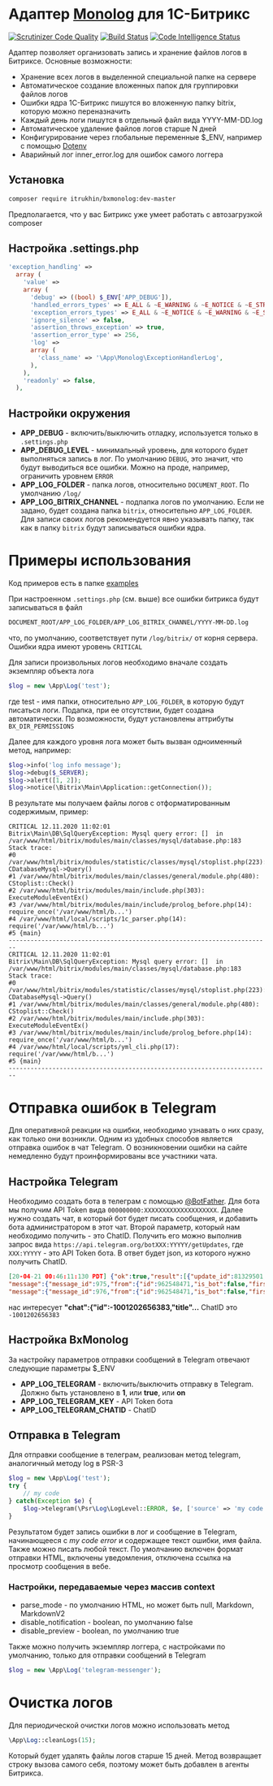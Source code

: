 # Адаптер [Monolog](https://github.com/Seldaek/monolog) для 1С-Битрикс

[![Scrutinizer Code Quality](https://scrutinizer-ci.com/g/itrukhin/bxmonolog/badges/quality-score.png?b=master)](https://scrutinizer-ci.com/g/itrukhin/bxmonolog/?branch=master)
[![Build Status](https://scrutinizer-ci.com/g/itrukhin/bxmonolog/badges/build.png?b=master)](https://scrutinizer-ci.com/g/itrukhin/bxmonolog/build-status/master)
[![Code Intelligence Status](https://scrutinizer-ci.com/g/itrukhin/bxmonolog/badges/code-intelligence.svg?b=master)](https://scrutinizer-ci.com/code-intelligence)

Адаптер позволяет организовать запись и хранение файлов логов в Битриксе. Основные возможности:
* Хранение всех логов в выделенной специальной папке на сервере
* Автоматическое создание вложенных папок для группировки файлов логов
* Ошибки ядра 1С-Битрикс пишутся во вложенную папку bitrix, которую можно переназначить
* Каждый день логи пишутся в отдельный файл вида YYYY-MM-DD.log
* Автоматическое удаление файлов логов старше N дней
* Конфигурирование через глобальные переменные $_ENV, например с помощью [Dotenv](https://dev.1c-bitrix.ru/community/webdev/user/42376/blog/39344/)
* Аварийный лог inner_error.log для ошибок самого логгера 

## Установка
```bash
composer require itrukhin/bxmonolog:dev-master
```
Предполагается, что у вас Битрикс уже умеет работать с автозагрузкой composer

## Настройка .settings.php
```php
'exception_handling' => 
  array (
    'value' => 
    array (
      'debug' => ((bool) $_ENV['APP_DEBUG']),
      'handled_errors_types' => E_ALL & ~E_WARNING & ~E_NOTICE & ~E_STRICT & ~E_USER_NOTICE & ~E_DEPRECATED,
      'exception_errors_types' => E_ALL & ~E_NOTICE & ~E_WARNING & ~E_STRICT & ~E_USER_WARNING & ~E_USER_NOTICE & ~E_COMPILE_WARNING & ~E_DEPRECATED,
      'ignore_silence' => false,
      'assertion_throws_exception' => true,
      'assertion_error_type' => 256,
      'log' => 
      array (
        'class_name' => '\App\Monolog\ExceptionHandlerLog',
      ),
    ),
    'readonly' => false,
  ),
```

## Настройки окружения
* **APP_DEBUG** - включить/выключить отладку, используется только в `.settings.php`
* **APP_DEBUG_LEVEL** - минимальный уровень, для которого будет выполняться запись в лог. По умолчанию `DEBUG`, это значит, что будут выводиться все ошибки. Можно на проде, например, ограничить уровнем `ERROR`
* **APP_LOG_FOLDER** - папка логов, относительно `DOCUMENT_ROOT`. По умолчанию `/log/`
* **APP_LOG_BITRIX_CHANNEL** - подпапка логов по умолчанию. Если не задано, будет создана папка `bitrix`, относительно `APP_LOG_FOLDER`. Для записи своих логов рекомендуется явно указывать папку, так как в папку `bitrix` будут записываться ошибки ядра.

# Примеры использования
Код примеров есть в папке [examples](examples/)

При настроенном `.settings.php` (см. выше) все ошибки битрикса будут записываться в файл
```bash
DOCUMENT_ROOT/APP_LOG_FOLDER/APP_LOG_BITRIX_CHANNEL/YYYY-MM-DD.log
```
что, по умолчанию, соответствует пути `/log/bitrix/` от корня сервера. Ошибки ядра имеют уровень `CRITICAL`

Для записи произвольных логов необходимо вначале создать экземпляр объекта лога
```php
$log = new \App\Log('test');
```
где test - имя папки, относительно `APP_LOG_FOLDER`, в которую будут писаться логи. Подапка, при ее отсутствии, будет создана автоматически. По возможности, будут установлены аттрибуты `BX_DIR_PERMISSIONS`

Далее для каждого уровня лога может быть вызван одноименный метод, например:

```php
$log->info('log info message');
$log->debug($_SERVER);
$log->alert([1, 2]);
$log->notice(\Bitrix\Main\Application::getConnection());
```
В результате мы получаем файлы логов с отформатированным содержимым, пример:

```
CRITICAL 12.11.2020 11:02:01
Bitrix\Main\DB\SqlQueryException: Mysql query error: []  in /var/www/html/bitrix/modules/main/classes/mysql/database.php:183
Stack trace:
#0 /var/www/html/bitrix/modules/statistic/classes/mysql/stoplist.php(223): CDatabaseMysql->Query()
#1 /var/www/html/bitrix/modules/main/classes/general/module.php(480): CStoplist::Check()
#2 /var/www/html/bitrix/modules/main/include.php(303): ExecuteModuleEventEx()
#3 /var/www/html/bitrix/modules/main/include/prolog_before.php(14): require_once('/var/www/html/b...')
#4 /var/www/html/local/scripts/1c_parser.php(14): require('/var/www/html/b...')
#5 {main}
------------------------------------------------------------------------
CRITICAL 12.11.2020 11:02:01
Bitrix\Main\DB\SqlQueryException: Mysql query error: []  in /var/www/html/bitrix/modules/main/classes/mysql/database.php:183
Stack trace:
#0 /var/www/html/bitrix/modules/statistic/classes/mysql/stoplist.php(223): CDatabaseMysql->Query()
#1 /var/www/html/bitrix/modules/main/classes/general/module.php(480): CStoplist::Check()
#2 /var/www/html/bitrix/modules/main/include.php(303): ExecuteModuleEventEx()
#3 /var/www/html/bitrix/modules/main/include/prolog_before.php(14): require_once('/var/www/html/b...')
#4 /var/www/html/local/scripts/yml_cli.php(17): require('/var/www/html/b...')
#5 {main}
------------------------------------------------------------------------
```
# Отправка ошибок в Telegram
Для оперативной реакции на ошибки, необходимо узнавать о них сразу, как только они возникли. Одним из удобных способов 
является отправка ошибок в чат Telegram. О возникновении ошибки на сайте немедленно будут проинформированы все участники чата.

## Настройка Telegram
Необходимо создать бота в телеграм с помощью [@BotFather](https://core.telegram.org/bots#3-how-do-i-create-a-bot). Для бота мы получим 
API Token вида `000000000:XXXXXXXXXXXXXXXXXXXX`. Далее нужно создать чат, в который бот будет писать сообщения, и добавить бота администратором в этот чат.
Второй параметр, который нам необходимо получить - это ChatID. Получить его можно выполнив запрос вида `https://api.telegram.org/botXXX:YYYYY/getUpdates`,
где `XXX:YYYYY` - это API Token бота. В ответ будет json, из которого нужно получить ChatID.
```json
[20-04-21 00:46:11:130 PDT] {"ok":true,"result":[{"update_id":81329501,
"message":{"message_id":975,"from":{"id":962548471,"is_bot":false,"first_name":"Trajano","last_name":"Roberto","username":"TrajanoRoberto","language_code":"en"},"chat":{"id":-1001202656383,"title":"R\u00e1dioRN - A voz da na\u00e7\u00e3o!","type":"supergroup"},"date":1587454914,"left_chat_participant":{"id":1215098445,"is_bot":true,"first_name":"MediaFlamengoRawBot","username":"MediaFlamengoRawBot"},"left_chat_member":{"id":1215098445,"is_bot":true,"first_name":"MediaFlamengoRawBot","username":"MediaFlamengoRawBot"}}},{"update_id":81329502,
"message":{"message_id":976,"from":{"id":962548471,"is_bot":false,"first_name":"Trajano","last_name":"Roberto","username":"TrajanoRoberto","language_code":"en"},"chat":{"id":-1001202656383,"title":"R\u00e1dioRN - A voz da na\u00e7\u00e3o!","type":"supergroup"},"date":1587454932,"new_chat_participant":{"id":1215098445,"is_bot":true,"first_name":"MediaFlamengoRawBot","username":"MediaFlamengoRawBot"},"new_chat_member":{"id":1215098445,"is_bot":true,"first_name":"MediaFlamengoRawBot","username":"MediaFlamengoRawBot"},"new_chat_members":[{"id":1215098445,"is_bot":true,"first_name":"MediaFlamengoRawBot","username":"MediaFlamengoRawBot"}]}}]}
```
нас интересует **"chat":{"id":-1001202656383,"title"...** ChatID это `-1001202656383`

## Настройка BxMonolog
За настройку параметров отправки сообщений в Telegram отвечают следующие параметры $_ENV
* **APP_LOG_TELEGRAM** - включить/выключить отправку в Telegram. Должно быть установлено в **1**, или **true**, или **on**
* **APP_LOG_TELEGRAM_KEY** - API Token бота
* **APP_LOG_TELEGRAM_CHATID** - ChatID

## Отправка в Telegram
Для отправки сообщение в телеграм, реализован метод telegram, аналогичный методу log в PSR-3
```php
$log = new \App\Log('test');
try {
    // my code
} catch(Exception $e) {
    $log->telegram(\Psr\Log\LogLevel::ERROR, $e, ['source' => 'my code error'])
}
```
Результатом будет запись ошибки в лог и сообщение в Telegram, начинающееся с _my code error_ и содержащее текст ошибки, имя файла. Также можно писать любой текст.
По умолчанию включен формат отправки HTML, включены уведомления, отключена ссылка на просмотр сообщения в вебе.

### Настройки, передаваемые через массив context
* parse_mode - по умолчанию HTML, но может быть null, Markdown, MarkdownV2
* disable_notification - boolean, по умолчанию false
* disable_preview - boolean, по умолчанию true

Также можно получить экземпляр логгера, с настройками по умолчанию, только для отправки сообщений в Telegram
```php
$log = new \App\Log('telegram-messenger');
```

# Очистка логов
Для периодической очистки логов можно использовать метод 
```php
\App\Log::cleanLogs(15);
```
Который будет удалять файлы логов старше 15 дней. Метод возвращает строку вызова самого себя, поэтому может быть добавлен в агенты Битрикса.
